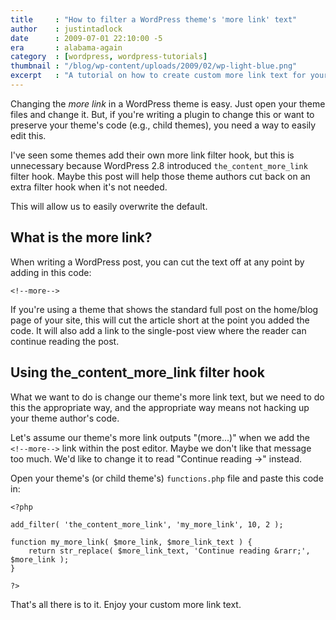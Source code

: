 ```yaml
---
title     : "How to filter a WordPress theme's 'more link' text"
author    : justintadlock
date      : 2009-07-01 22:10:00 -5
era       : alabama-again
category  : [wordpress, wordpress-tutorials]
thumbnail : "/blog/wp-content/uploads/2009/02/wp-light-blue.png"
excerpt   : "A tutorial on how to create custom more link text for your WordPress theme using <code>the_content_more_link</code> filter hook."
---
```


Changing the <em>more link</em> in a WordPress theme is easy.  Just open your theme files and change it.  But, if you're writing a plugin to change this or want to preserve your theme's code (e.g., child themes), you need a way to easily edit this.

I've seen some themes add their own more link filter hook, but this is unnecessary because WordPress 2.8 introduced <code>the_content_more_link</code> filter hook.  Maybe this post will help those theme authors cut back on an extra filter hook when it's not needed.

This will allow us to easily overwrite the default.

<h2>What is the more link?</h2>

When writing a WordPress post, you can cut the text off at any point by adding in this code:

<pre><code>&lt;!--more--></code></pre>

If you're using a theme that shows the standard full post on the home/blog page of your site, this will cut the article short at the point you added the code.  It will also add a link to the single-post view where the reader can continue reading the post.

<h2>Using the_content_more_link filter hook</h2>

What we want to do is change our theme's more link text, but we need to do this the appropriate way, and the appropriate way means not hacking up your theme author's code.

Let's assume our theme's more link outputs "(more...)" when we add the <code>&lt;!--more--></code> link within the post editor.  Maybe we don't like that message too much.  We'd like to change it to read "Continue reading &rarr;" instead.

Open your theme's (or child theme's) <code>functions.php</code> file and paste this code in:

<pre><code>&lt;?php

add_filter( 'the_content_more_link', 'my_more_link', 10, 2 );

function my_more_link( $more_link, $more_link_text ) {
	return str_replace( $more_link_text, 'Continue reading &amp;rarr;', $more_link );
}

?></code></pre>

That's all there is to it.  Enjoy your custom more link text.
